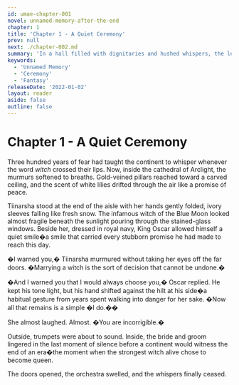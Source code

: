 ```yaml
---
id: umae-chapter-001
novel: unnamed-memory-after-the-end
chapter: 1
title: 'Chapter 1 - A Quiet Ceremony'
prev: null
next: ./chapter-002.md
summary: 'In a hall filled with dignitaries and hushed whispers, the legendary witch Tiinarsha prepares for a wedding that will finally close the long era of the Five Witches.'
keywords:
  - 'Unnamed Memory'
  - 'Ceremony'
  - 'Fantasy'
releaseDate: '2022-01-02'
layout: reader
aside: false
outline: false
---
```


# Chapter 1 - A Quiet Ceremony

Three hundred years of fear had taught the continent to whisper whenever the word _witch_ crossed their lips. Now, inside the cathedral of Arclight, the murmurs softened to breaths. Gold-veined pillars reached toward a carved ceiling, and the scent of white lilies drifted through the air like a promise of peace.

Tiinarsha stood at the end of the aisle with her hands gently folded, ivory sleeves falling like fresh snow. The infamous witch of the Blue Moon looked almost fragile beneath the sunlight pouring through the stained-glass windows. Beside her, dressed in royal navy, King Oscar allowed himself a quiet smile�a smile that carried every stubborn promise he had made to reach this day.

�I warned you,� Tiinarsha murmured without taking her eyes off the far doors. �Marrying a witch is the sort of decision that cannot be undone.�

�And I warned you that I would always choose you,� Oscar replied. He kept his tone light, but his hand shifted against the hilt at his side�a habitual gesture from years spent walking into danger for her sake. �Now all that remains is a simple �I do.��

She almost laughed. Almost. �You are incorrigible.�

Outside, trumpets were about to sound. Inside, the bride and groom lingered in the last moment of silence before a continent would witness the end of an era�the moment when the strongest witch alive chose to become queen.

The doors opened, the orchestra swelled, and the whispers finally ceased.
